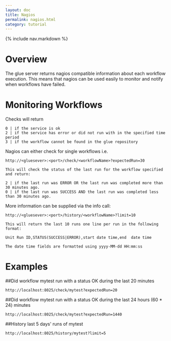 ```yaml
---
layout: doc
title: Nagios
permalink: nagios.html
category: tutorial
---
```



{% include nav.markdown %}

# Overview

The glue server returns nagios compatible information about each workflow execution.
This means that nagios can be used easily to monitor and notify when workflows have failed.

# Monitoring Workflows


 Checks will return 
 
	0 | if the service is ok
	2 | if the service has error or did not run with in the specified time period
	3 | if the workflow cannot be found in the glue repository
  
  
 Nagios can either check for single workflows i.e.
 
	http://<gluesever>:<port>/check/<workflowName>?expectedRun=30
  
	This will check the status of the last run for the workflow specified and return:
  
	2 | if the last run was ERROR OR the last run was completed more than 30 minutes ago.
	0 | if the last run was SUCCESS AND the last run was completed less than 30 minutes ago.
   
 More information can be supplied via the info call:
 
	http://<gluesever>:<port>/history/<workflowName>?limit=10
  
	This will return the last 10 runs one line per run in the following format:
  
	Unit Run ID,STATUS(SUCCESS|ERROR),start date time,end  date time
	
	The date time fields are formatted using yyyy-MM-dd HH:mm:ss
	
# Examples

##Did workflow mytest run with a status OK during the last 20 minutes

	http://localhost:8025/check/mytest?expectedRun=20
  
##Did workflow mytest run with a status OK during the last 24 hours (60 * 24) minutes

	http://localhost:8025/check/mytest?expectedRun=1440
 
##History last 5 days' runs of mytest
 
    http://localhost:8025/history/mytest?limit=5
  
 
 
 

 